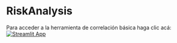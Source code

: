 # RiskAnalysis

Para acceder a la herramienta de correlación básica haga clic acá: [![Streamlit App](https://static.streamlit.io/badges/streamlit_badge_black_white.svg)](https://share.streamlit.io/nmacuna/ProyectoML/main/correlation_app.py/)
